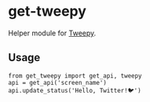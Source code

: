 # get-tweepy
Helper module for [Tweepy](http://www.tweepy.org/).

## Usage

```
from get_tweepy import get_api, tweepy
api = get_api('screen_name')
api.update_status('Hello, Twitter!🐦')
```
